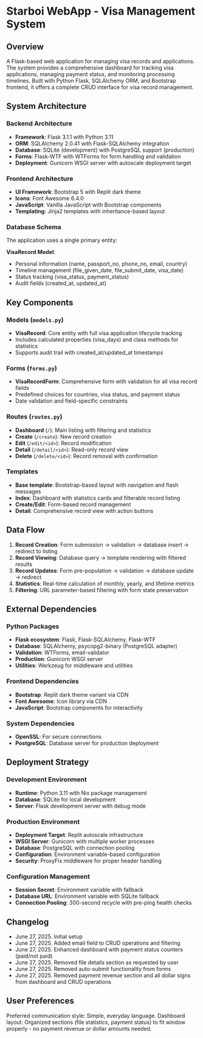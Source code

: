 # Starboi WebApp - Visa Management System

## Overview

A Flask-based web application for managing visa records and applications. The system provides a comprehensive dashboard for tracking visa applications, managing payment status, and monitoring processing timelines. Built with Python Flask, SQLAlchemy ORM, and Bootstrap frontend, it offers a complete CRUD interface for visa record management.

## System Architecture

### Backend Architecture
- **Framework**: Flask 3.1.1 with Python 3.11
- **ORM**: SQLAlchemy 2.0.41 with Flask-SQLAlchemy integration
- **Database**: SQLite (development) with PostgreSQL support (production)
- **Forms**: Flask-WTF with WTForms for form handling and validation
- **Deployment**: Gunicorn WSGI server with autoscale deployment target

### Frontend Architecture
- **UI Framework**: Bootstrap 5 with Replit dark theme
- **Icons**: Font Awesome 6.4.0
- **JavaScript**: Vanilla JavaScript with Bootstrap components
- **Templating**: Jinja2 templates with inheritance-based layout

### Database Schema
The application uses a single primary entity:

**VisaRecord Model**:
- Personal information (name, passport_no, phone_no, email, country)
- Timeline management (file_given_date, file_submit_date, visa_date)
- Status tracking (visa_status, payment_status)
- Audit fields (created_at, updated_at)

## Key Components

### Models (`models.py`)
- **VisaRecord**: Core entity with full visa application lifecycle tracking
- Includes calculated properties (visa_days) and class methods for statistics
- Supports audit trail with created_at/updated_at timestamps

### Forms (`forms.py`)
- **VisaRecordForm**: Comprehensive form with validation for all visa record fields
- Predefined choices for countries, visa status, and payment status
- Date validation and field-specific constraints

### Routes (`routes.py`)
- **Dashboard** (`/`): Main listing with filtering and statistics
- **Create** (`/create`): New record creation
- **Edit** (`/edit/<id>`): Record modification
- **Detail** (`/detail/<id>`): Read-only record view
- **Delete** (`/delete/<id>`): Record removal with confirmation

### Templates
- **Base template**: Bootstrap-based layout with navigation and flash messages
- **Index**: Dashboard with statistics cards and filterable record listing
- **Create/Edit**: Form-based record management
- **Detail**: Comprehensive record view with action buttons

## Data Flow

1. **Record Creation**: Form submission → validation → database insert → redirect to listing
2. **Record Viewing**: Database query → template rendering with filtered results
3. **Record Updates**: Form pre-population → validation → database update → redirect
4. **Statistics**: Real-time calculation of monthly, yearly, and lifetime metrics
5. **Filtering**: URL parameter-based filtering with form state preservation

## External Dependencies

### Python Packages
- **Flask ecosystem**: Flask, Flask-SQLAlchemy, Flask-WTF
- **Database**: SQLAlchemy, psycopg2-binary (PostgreSQL adapter)
- **Validation**: WTForms, email-validator
- **Production**: Gunicorn WSGI server
- **Utilities**: Werkzeug for middleware and utilities

### Frontend Dependencies
- **Bootstrap**: Replit dark theme variant via CDN
- **Font Awesome**: Icon library via CDN
- **JavaScript**: Bootstrap components for interactivity

### System Dependencies
- **OpenSSL**: For secure connections
- **PostgreSQL**: Database server for production deployment

## Deployment Strategy

### Development Environment
- **Runtime**: Python 3.11 with Nix package management
- **Database**: SQLite for local development
- **Server**: Flask development server with debug mode

### Production Environment
- **Deployment Target**: Replit autoscale infrastructure
- **WSGI Server**: Gunicorn with multiple worker processes
- **Database**: PostgreSQL with connection pooling
- **Configuration**: Environment variable-based configuration
- **Security**: ProxyFix middleware for proper header handling

### Configuration Management
- **Session Secret**: Environment variable with fallback
- **Database URL**: Environment variable with SQLite fallback
- **Connection Pooling**: 300-second recycle with pre-ping health checks

## Changelog
- June 27, 2025. Initial setup
- June 27, 2025. Added email field to CRUD operations and filtering
- June 27, 2025. Enhanced dashboard with payment status counters (paid/not paid)
- June 27, 2025. Removed file details section as requested by user
- June 27, 2025. Removed auto-submit functionality from forms
- June 27, 2025. Removed payment revenue section and all dollar signs from dashboard and CRUD operations

## User Preferences

Preferred communication style: Simple, everyday language.
Dashboard layout: Organized sections (file statistics, payment status) to fit window properly - no payment revenue or dollar amounts needed.
